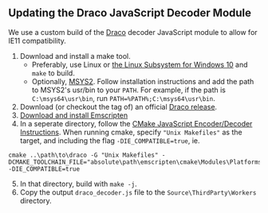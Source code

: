 ## Updating the Draco JavaScript Decoder Module

We use a custom build of the [Draco](https://github.com/google/draco) decoder JavaScript module to allow for IE11 compatibility.

1. Download and install a make tool.
   - Preferably, use Linux or [the Linux Subsystem for Windows 10](https://docs.microsoft.com/en-us/windows/wsl/install-win10) and `make` to build.
   - Optionally, [MSYS2](http://www.msys2.org/). Follow installation instructions and add the path to MSYS2's usr/bin to your `PATH`. For example, if the path is `C:\msys64\usr\bin`, run `PATH=%PATH%;C:\msys64\usr\bin`.
2. Download (or checkout the tag of) an official [Draco release](https://github.com/google/draco/releases).
3. [Download and install Emscripten](https://kripken.github.io/emscripten-site/docs/getting_started/downloads.html)
4. In a seperate directory, follow the [CMake JavaScript Encoder/Decoder Instructions](https://github.com/google/draco#javascript-encoderdecoder). When running cmake, specify `"Unix Makefiles"` as the target, and including the flag `-DIE_COMPATIBLE=true`, ie.

```terminal
cmake ..\path\to\draco -G "Unix Makefiles" -DCMAKE_TOOLCHAIN_FILE="absolute\path\emscripten\cmake\Modules\Platforms\Emscripten.cmake" -DIE_COMPATIBLE=true
```

5. In that directory, build with `make -j`.
6. Copy the output `draco_decoder.js` file to the `Source\ThirdParty\Workers` directory.
